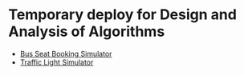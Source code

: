 # Temporary deploy for Design and Analysis of Algorithms

- [Bus Seat Booking Simulator](./bsbs.html)
- [Traffic Light Simulator](./tls.html)
